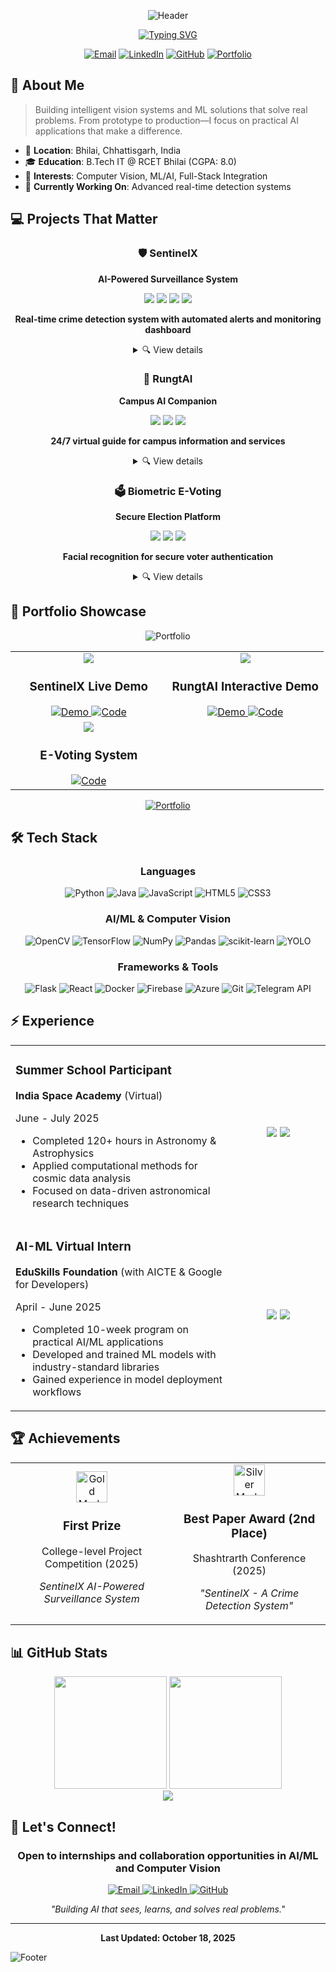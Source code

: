 <div align="center">
  
![Header](https://capsule-render.vercel.app/api?type=blur&height=200&color=gradient&text=Jatin%20Naik&textBg=false&desc=AI-ML,%20Computer%20Vision&fontSize=60&animation=fadeIn&fontAlignY=36&descAlignY=55&fontColor=B2AEB3&descAlign=50)

[![Typing SVG](https://readme-typing-svg.herokuapp.com?font=Fira+Code&weight=600&size=24&duration=3000&pause=1000&color=3584E4&center=true&vCenter=true&width=800&lines=IT+Undergrad+at+RCET+Bhilai;Building+AI+that+sees%2C+learns%2C+and+acts;Python+%7C+OpenCV+%7C+TensorFlow+%7C+YOLO+%7C+Flask)](https://github.com/Jatin-code16)


[![Email](https://img.shields.io/badge/Email-jatinnaiknawa2%40gmail.com-red?style=for-the-badge&logo=gmail)](mailto:jatinnaiknawa2@gmail.com)
[![LinkedIn](https://img.shields.io/badge/LinkedIn-jatin--naik16-blue?style=for-the-badge&logo=linkedin)](https://www.linkedin.com/in/jatin-naik16)
[![GitHub](https://img.shields.io/badge/GitHub-Jatin--code16-black?style=for-the-badge&logo=github)](https://github.com/Jatin-code16)
[![Portfolio](https://img.shields.io/badge/Portfolio-Jatin--Naik-blue?style=for-the-badge&logo=portfolio)](https://jatin-naik-portfolio.azurewebsites.net/)

</div>

## 📌 About Me

> Building intelligent vision systems and ML solutions that solve real problems. From prototype to production—I focus on practical AI applications that make a difference.

- 📍 **Location**: Bhilai, Chhattisgarh, India
- 🎓 **Education**: B.Tech IT @ RCET Bhilai (CGPA: 8.0)
- 🌟 **Interests**: Computer Vision, ML/AI, Full-Stack Integration
- 🔭 **Currently Working On**: Advanced real-time detection systems

## 💻 Projects That Matter

<div align="center">

### 🛡️ SentinelX
**AI-Powered Surveillance System**

<img src="https://img.shields.io/badge/YOLO-v11-00FFFF?style=flat-square&logo=pytorch&logoColor=white" />
<img src="https://img.shields.io/badge/OpenCV-4.8-5C3EE8?style=flat-square&logo=opencv&logoColor=white" />
<img src="https://img.shields.io/badge/Python-3.11-3776AB?style=flat-square&logo=python&logoColor=white" />
<img src="https://img.shields.io/badge/Telegram-Bot-26A5E4?style=flat-square&logo=telegram&logoColor=white" />

**Real-time crime detection system with automated alerts and monitoring dashboard**
<details>
<summary>🔍 View details</summary>
<ul>
  <li>Engineered a real-time crime detection system using YOLOv11 and OpenCV</li>
  <li>Automated alerts sent via Python Telegram Bot</li>
  <li>Developed Flask-based web dashboard for incident monitoring</li>
  <li>🏆 First Prize - College Project Competition 2025</li>
</ul>
</details>

### 🤖 RungtAI
**Campus AI Companion**

<img src="https://img.shields.io/badge/Flask-2.2-000000?style=flat-square&logo=flask&logoColor=white" />
<img src="https://img.shields.io/badge/ReactJS-18-61DAFB?style=flat-square&logo=react&logoColor=black" />
<img src="https://img.shields.io/badge/Firebase-10.1-FFCA28?style=flat-square&logo=firebase&logoColor=black" />

**24/7 virtual guide for campus information and services**
<details>
<summary>🔍 View details</summary>
<ul>
  <li>Developed interactive AI agent serving as a 24/7 virtual guide</li>
  <li>Comprehensive database of academics, services, and campus life</li>
  <li>Enhanced student accessibility and engagement</li>
  <li>React frontend + Flask backend + Firebase integration</li>
</ul>
</details>

### 🗳️ Biometric E-Voting
**Secure Election Platform**

<img src="https://img.shields.io/badge/Python-3.11-3776AB?style=flat-square&logo=python&logoColor=white" />
<img src="https://img.shields.io/badge/OpenCV-4.8-5C3EE8?style=flat-square&logo=opencv&logoColor=white" />
<img src="https://img.shields.io/badge/Docker-24.0-2496ED?style=flat-square&logo=docker&logoColor=white" />

**Facial recognition for secure voter authentication**
<details>
<summary>🔍 View details</summary>
<ul>
  <li>Implemented secure voting application with facial recognition</li>
  <li>Integrated computer vision and machine learning for voter verification</li>
  <li>Enhanced election integrity and reduced potential fraud</li>
  <li>Containerized with Docker for easy deployment</li>
</ul>
</details>

</div>

## 📁 Portfolio Showcase

<div align="center">
  
![Portfolio](https://img.shields.io/badge/My%20Portfolio-Projects%20%26%20Demos-22c55e?style=for-the-badge&logo=googleportfolio&logoColor=white)


</div>

<table>
  <tr>
    <td width="50%" align="center">
      <img src="https://img.shields.io/badge/Project-SentinelX%20Demo-5C3EE8?style=flat-square&logo=youtube&logoColor=white" /><br/>
      <h3>SentinelX Live Demo</h3>
      <a href="https://youtu.be/pbKvBfj95aA">
        <img src="https://img.shields.io/badge/View%20Demo-FF0000?style=for-the-badge&logo=youtube&logoColor=white" alt="Demo"/>
      </a>
      <a href="https://github.com/Jatin-code16/crime-reporting-system">
        <img src="https://img.shields.io/badge/Source%20Code-181717?style=for-the-badge&logo=github&logoColor=white" alt="Code"/>
      </a>
    </td>
    <td width="50%" align="center">
      <img src="https://img.shields.io/badge/Project-RungtAI%20Interface-61DAFB?style=flat-square&logo=react&logoColor=white" /><br/>
      <h3>RungtAI Interactive Demo</h3>
      <a href="rungt-ai.vercel.app">
        <img src="https://img.shields.io/badge/Live%20Demo-00C7B7?style=for-the-badge&logo=netlify&logoColor=white" alt="Demo"/>
      </a>
      <a href="https://github.com/Jatin-code16/RungtAI">
        <img src="https://img.shields.io/badge/Source%20Code-181717?style=for-the-badge&logo=github&logoColor=white" alt="Code"/>
      </a>
    </td>
  </tr>
  <tr>
    <td width="50%" align="center">
      <img src="https://img.shields.io/badge/Project-Biometric%20E--Voting-2496ED?style=flat-square&logo=docker&logoColor=white" /><br/>
      <h3>E-Voting System</h3>
      <a href="https://github.com/Jatin-code16/E-Voting">
        <img src="https://img.shields.io/badge/Source%20Code-181717?style=for-the-badge&logo=github&logoColor=white" alt="Code"/>
      </a>
    </td>
  </tr>
</table>

<div align="center">
  <a href="https://jatin-naik-portfolio.azurewebsites.net/">
    <img src="https://img.shields.io/badge/View%20Complete%20Portfolio-3584E4?style=for-the-badge&logo=googlecalendar&logoColor=white" alt="Portfolio"/>
  </a>
</div>

## 🛠️ Tech Stack

<div align="center">

### Languages
![Python](https://img.shields.io/badge/Python-3776AB?style=for-the-badge&logo=python&logoColor=white)
![Java](https://img.shields.io/badge/Java-007396?style=for-the-badge&logo=oracle&logoColor=white)
![JavaScript](https://img.shields.io/badge/JavaScript-F7DF1E?style=for-the-badge&logo=javascript&logoColor=black)
![HTML5](https://img.shields.io/badge/HTML5-E34F26?style=for-the-badge&logo=html5&logoColor=white)
![CSS3](https://img.shields.io/badge/CSS3-1572B6?style=for-the-badge&logo=css3&logoColor=white)

### AI/ML & Computer Vision
![OpenCV](https://img.shields.io/badge/OpenCV-5C3EE8?style=for-the-badge&logo=opencv&logoColor=white)
![TensorFlow](https://img.shields.io/badge/TensorFlow-FF6F00?style=for-the-badge&logo=tensorflow&logoColor=white)
![NumPy](https://img.shields.io/badge/NumPy-013243?style=for-the-badge&logo=numpy&logoColor=white)
![Pandas](https://img.shields.io/badge/Pandas-150458?style=for-the-badge&logo=pandas&logoColor=white)
![scikit-learn](https://img.shields.io/badge/scikit--learn-F7931E?style=for-the-badge&logo=scikit-learn&logoColor=white)
![YOLO](https://img.shields.io/badge/YOLO-00FFFF?style=for-the-badge&logo=pytorch&logoColor=white)

### Frameworks & Tools
![Flask](https://img.shields.io/badge/Flask-000000?style=for-the-badge&logo=flask&logoColor=white)
![React](https://img.shields.io/badge/React-61DAFB?style=for-the-badge&logo=react&logoColor=black)
![Docker](https://img.shields.io/badge/Docker-2496ED?style=for-the-badge&logo=docker&logoColor=white)
![Firebase](https://img.shields.io/badge/Firebase-FFCA28?style=for-the-badge&logo=firebase&logoColor=black)
![Azure](https://img.shields.io/badge/Azure-0078D4?style=for-the-badge&logo=microsoft-azure&logoColor=white)
![Git](https://img.shields.io/badge/Git-F05032?style=for-the-badge&logo=git&logoColor=white)
![Telegram API](https://img.shields.io/badge/Telegram_API-26A5E4?style=for-the-badge&logo=telegram&logoColor=white)

</div>

## ⚡ Experience

<table>
  <tr>
    <td width="70%">
      <h3>Summer School Participant</h3>
      <p><b>India Space Academy</b> (Virtual)</p>
      <p>June - July 2025</p>
      <ul>
        <li>Completed 120+ hours in Astronomy & Astrophysics</li>
        <li>Applied computational methods for cosmic data analysis</li>
        <li>Focused on data-driven astronomical research techniques</li>
      </ul>
    </td>
    <td width="30%" align="center">
      <img src="https://img.shields.io/badge/Astronomy-000000?style=flat-square&logo=nasa&logoColor=white" />
      <img src="https://img.shields.io/badge/Data_Analysis-4285F4?style=flat-square&logo=google-analytics&logoColor=white" />
    </td>
  </tr>
  <tr>
    <td width="70%">
      <h3>AI-ML Virtual Intern</h3>
      <p><b>EduSkills Foundation</b> (with AICTE & Google for Developers)</p>
      <p>April - June 2025</p>
      <ul>
        <li>Completed 10-week program on practical AI/ML applications</li>
        <li>Developed and trained ML models with industry-standard libraries</li>
        <li>Gained experience in model deployment workflows</li>
      </ul>
    </td>
    <td width="30%" align="center">
      <img src="https://img.shields.io/badge/Machine_Learning-4285F4?style=flat-square&logo=google&logoColor=white" />
      <img src="https://img.shields.io/badge/AI_Development-FF6F00?style=flat-square&logo=tensorflow&logoColor=white" />
    </td>
  </tr>
</table>

## 🏆 Achievements

<div align="center">

<table>
  <tr>
    <td align="center">
      <img width="50" src="https://img.shields.io/badge/🥇-gold?style=flat-square" alt="Gold Medal" />
      <h3>First Prize</h3>
      <p>College-level Project Competition (2025)</p>
      <p><i>SentinelX AI-Powered Surveillance System</i></p>
    </td>
    <td align="center">
      <img width="50" src="https://img.shields.io/badge/🥈-silver?style=flat-square" alt="Silver Medal" />
      <h3>Best Paper Award (2nd Place)</h3>
      <p>Shashtrarth Conference (2025)</p>
      <p><i>"SentinelX - A Crime Detection System"</i></p>
    </td>
  </tr>
</table>

</div>

## 📊 GitHub Stats

<div align="center">
  <img height="180em" src="https://github-readme-stats.vercel.app/api?username=Jatin-code16&show_icons=true&theme=tokyonight&include_all_commits=true&count_private=true&hide_border=true"/>
  <img height="180em" src="https://github-readme-stats.vercel.app/api/top-langs/?username=Jatin-code16&layout=compact&theme=tokyonight&hide_border=true"/>
</div>

<div align="center">
  <img src="https://github-readme-streak-stats.herokuapp.com/?user=Jatin-code16&theme=tokyonight&hide_border=true" />
</div>


## 🤝 Let's Connect!

<div align="center">

### Open to internships and collaboration opportunities in AI/ML and Computer Vision

<a href="mailto:jatinnaiknawa2@gmail.com">
  <img src="https://img.shields.io/badge/Email_Me-EA4335?style=for-the-badge&logo=gmail&logoColor=white" alt="Email"/>
</a>
<a href="https://www.linkedin.com/in/jatin-naik16">
  <img src="https://img.shields.io/badge/Connect_on_LinkedIn-0A66C2?style=for-the-badge&logo=linkedin&logoColor=white" alt="LinkedIn"/>
</a>
<a href="https://github.com/Jatin-code16">
  <img src="https://img.shields.io/badge/Follow_on_GitHub-181717?style=for-the-badge&logo=github&logoColor=white" alt="GitHub"/>
</a>

<p><i>"Building AI that sees, learns, and solves real problems."</i></p>

</div>

---

<div align="center">
  <b>Last Updated: October 18, 2025</b><br>
</div>

![Footer](https://capsule-render.vercel.app/api?type=waving&color=gradient&height=100&section=footer)
